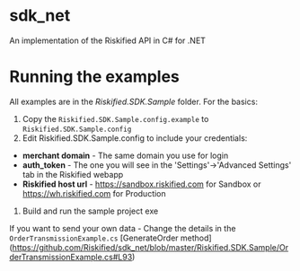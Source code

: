 sdk_net
=======

An implementation of the Riskified API in C# for .NET

# Running the examples
All examples are in the _Riskified.SDK.Sample_ folder. For the basics:

1. Copy the ```Riskified.SDK.Sample.config.example``` to ```Riskified.SDK.Sample.config```
1. Edit Riskified.SDK.Sample.config to include your credentials: 
  - **merchant domain** - The same domain you use for login
  - **auth_token** - The one you will see in the 'Settings'->'Advanced Settings' tab in the Riskified webapp
  - **Riskified host url** - https://sandbox.riskified.com for Sandbox or  https://wh.riskified.com for Production
1. Build and run the sample project exe

If you want to send your own data - Change the details in the ```OrderTransmissionExample.cs``` [GenerateOrder method] (https://github.com/Riskified/sdk_net/blob/master/Riskified.SDK.Sample/OrderTransmissionExample.cs#L93)
